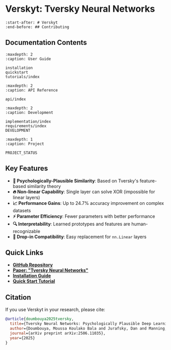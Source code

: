 # Verskyt: Tversky Neural Networks

```{include} ../README.md
:start-after: # Verskyt
:end-before: ## Contributing
```

## Documentation Contents

```{toctree}
:maxdepth: 2
:caption: User Guide

installation
quickstart
tutorials/index
```

```{toctree}
:maxdepth: 2
:caption: API Reference

api/index
```

```{toctree}
:maxdepth: 2
:caption: Development

implementation/index
requirements/index
DEVELOPMENT
```

```{toctree}
:maxdepth: 1
:caption: Project

PROJECT_STATUS
```

## Key Features

- **🧠 Psychologically-Plausible Similarity**: Based on Tversky's feature-based similarity theory
- **🔥 Non-linear Capability**: Single layer can solve XOR (impossible for linear layers)  
- **📈 Performance Gains**: Up to 24.7% accuracy improvement on complex datasets
- **⚡ Parameter Efficiency**: Fewer parameters with better performance
- **🔍 Interpretability**: Learned prototypes and features are human-recognizable
- **🔌 Drop-in Compatibility**: Easy replacement for `nn.Linear` layers

## Quick Links

- **[GitHub Repository](https://github.com/verskyt/verskyt)**
- **[Paper: "Tversky Neural Networks"](https://arxiv.org/abs/2506.11035)**
- **[Installation Guide](installation.md)**
- **[Quick Start Tutorial](quickstart.md)**

## Citation

If you use Verskyt in your research, please cite:

```bibtex
@article{doumbouya2025tversky,
  title={Tversky Neural Networks: Psychologically Plausible Deep Learning with Differentiable Tversky Similarity},
  author={Doumbouya, Moussa Koulako Bala and Jurafsky, Dan and Manning, Christopher D.},
  journal={arXiv preprint arXiv:2506.11035},
  year={2025}
}
```